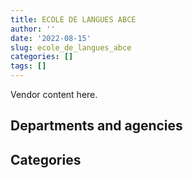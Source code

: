 ```yaml
---
title: ECOLE DE LANGUES ABCE
author: ''
date: '2022-08-15'
slug: ecole_de_langues_abce
categories: []
tags: []
---
```


<script src="/rmarkdown-libs/htmlwidgets/htmlwidgets.js"></script>
<link href="/rmarkdown-libs/datatables-css/datatables-crosstalk.css" rel="stylesheet" />
<script src="/rmarkdown-libs/datatables-binding/datatables.js"></script>
<script src="/rmarkdown-libs/jquery/jquery-3.6.0.min.js"></script>
<link href="/rmarkdown-libs/dt-core-bootstrap/css/dataTables.bootstrap.min.css" rel="stylesheet" />
<link href="/rmarkdown-libs/dt-core-bootstrap/css/dataTables.bootstrap.extra.css" rel="stylesheet" />
<script src="/rmarkdown-libs/dt-core-bootstrap/js/jquery.dataTables.min.js"></script>
<script src="/rmarkdown-libs/dt-core-bootstrap/js/dataTables.bootstrap.min.js"></script>
<link href="/rmarkdown-libs/crosstalk/css/crosstalk.min.css" rel="stylesheet" />
<script src="/rmarkdown-libs/crosstalk/js/crosstalk.min.js"></script>
<script src="/rmarkdown-libs/htmlwidgets/htmlwidgets.js"></script>
<link href="/rmarkdown-libs/datatables-css/datatables-crosstalk.css" rel="stylesheet" />
<script src="/rmarkdown-libs/datatables-binding/datatables.js"></script>
<script src="/rmarkdown-libs/jquery/jquery-3.6.0.min.js"></script>
<link href="/rmarkdown-libs/dt-core-bootstrap/css/dataTables.bootstrap.min.css" rel="stylesheet" />
<link href="/rmarkdown-libs/dt-core-bootstrap/css/dataTables.bootstrap.extra.css" rel="stylesheet" />
<script src="/rmarkdown-libs/dt-core-bootstrap/js/jquery.dataTables.min.js"></script>
<script src="/rmarkdown-libs/dt-core-bootstrap/js/dataTables.bootstrap.min.js"></script>
<link href="/rmarkdown-libs/crosstalk/css/crosstalk.min.css" rel="stylesheet" />
<script src="/rmarkdown-libs/crosstalk/js/crosstalk.min.js"></script>

Vendor content here.

## Departments and agencies

<div id="htmlwidget-1" style="width:100%;height:auto;" class="datatables html-widget"></div>
<script type="application/json" data-for="htmlwidget-1">{"x":{"style":"bootstrap","filter":"none","vertical":false,"data":[["<a href=\"/departments/aafc-aac/\">Agriculture and Agri-Food Canada<\/a>","<a href=\"/departments/aandc-aadnc/\">Crown-Indigenous Relations and Northern Affairs Canada<\/a>","<a href=\"/departments/atssc-scdata/\">Administrative Tribunals Support Service of Canada<\/a>","<a href=\"/departments/cbsa-asfc/\">Canada Border Services Agency<\/a>","<a href=\"/departments/chrc-ccdp/\">Canadian Human Rights Commission<\/a>","<a href=\"/departments/cic/\">Immigration, Refugees and Citizenship Canada<\/a>","<a href=\"/departments/csc-scc/\">Correctional Service of Canada<\/a>","<a href=\"/departments/csps-efpc/\">Canada School of Public Service<\/a>","<a href=\"/departments/dfatd-maecd/\">Global Affairs Canada<\/a>","<a href=\"/departments/dfo-mpo/\">Fisheries and Oceans Canada<\/a>","<a href=\"/departments/dnd-mdn/\">National Defence<\/a>","<a href=\"/departments/ec/\">Environment and Climate Change Canada<\/a>","<a href=\"/departments/elections/\">Elections Canada<\/a>","<a href=\"/departments/esdc-edsc/\">Employment and Social Development Canada<\/a>","<a href=\"/departments/fcac-acfc/\">Financial Consumer Agency of Canada<\/a>","<a href=\"/departments/feddevontario/\">Federal Economic Development Agency for Southern Ontario<\/a>","<a href=\"/departments/fintrac-canafe/\">Financial Transactions and Reports Analysis Centre of Canada<\/a>","<a href=\"/departments/hc-sc/\">Health Canada<\/a>","<a href=\"/departments/ic/\">Innovation, Science and Economic Development Canada<\/a>","<a href=\"/departments/isc-sac/\">Indigenous Services Canada<\/a>","<a href=\"/departments/jus/\">Department of Justice Canada<\/a>","<a href=\"/departments/nrc-cnrc/\">National Research Council Canada<\/a>","<a href=\"/departments/nrcan-rncan/\">Natural Resources Canada<\/a>","<a href=\"/departments/nserc-crsng/\">Natural Sciences and Engineering Research Council of Canada<\/a>","<a href=\"/departments/nsira-ossnr/\">National Security and Intelligence Review Agency<\/a>","<a href=\"/departments/oag-bvg/\">Office of the Auditor General of Canada<\/a>","<a href=\"/departments/osfi-bsif/\">Office of the Superintendent of Financial Institutions Canada<\/a>","<a href=\"/departments/pch/\">Canadian Heritage<\/a>","<a href=\"/departments/pco-bcp/\">Privy Council Office<\/a>","<a href=\"/departments/phac-aspc/\">Public Health Agency of Canada<\/a>","<a href=\"/departments/pmprb-cepmb/\">Patented Medicine Prices Review Board Canada<\/a>","<a href=\"/departments/ps-sp/\">Public Safety Canada<\/a>","<a href=\"/departments/psc-cfp/\">Public Service Commission of Canada<\/a>","<a href=\"/departments/pwgsc-tpsgc/\">Public Services and Procurement Canada<\/a>","<a href=\"/departments/rcmp-grc/\">Royal Canadian Mounted Police<\/a>","<a href=\"/departments/ssc-spc/\">Shared Services Canada<\/a>","<a href=\"/departments/tbs-sct/\">Treasury Board of Canada Secretariat<\/a>","<a href=\"/departments/tc/\">Transport Canada<\/a>","<a href=\"/departments/tsb-bst/\">Transportation Safety Board of Canada<\/a>","<a href=\"/departments/vac-acc/\">Veterans Affairs Canada<\/a>"],[null,"$ 111,050.91","$  10,758.84","$ 166,190.29",null,"$  67,316.31","$ 157,538.72","$  14,038.50",null,"$ 191,556.68","$  78,773.00","$  87,701.38","$  38,953.53","$  82,494.83",null,"$  35,078.51",null,"$ 357,136.77","$ 150,262.87","$  52,112.67","$  36,915.00","$  74,968.09",null,null,null,null,"$  50,915.59",null,null,"$  99,891.42","$  21,911.77","$  53,671.65",null,"$ 402,347.86","$ 108,956.91","$ 166,977.51","$  43,873.24",null,null,null],["$   1,654.40","$  77,622.77",null,"$ 168,753.92","$  14,815.50","$ 134,424.45","$ 105,475.21","$  10,994.90","$   8,697.50","$  42,683.12","$  49,213.98","$  33,242.95",null,"$  24,600.00","$   2,013.01",null,"$  10,650.00","$ 109,052.00","$  87,912.50","$  81,406.93","$  64,437.19",null,"$  22,302.00",null,null,"$       0.00","$  28,709.41","$  10,413.39","$  14,910.00","$  48,554.71",null,"$  22,739.00","$  11,025.00","$ 351,222.42","$ 150,680.29","$ 163,144.07","$  82,545.01","$  40,051.65",null,"$  21,500.26"],["$  21,331.85","$  96,105.25",null,"$  98,310.25",null,"$  94,380.82","$ 126,166.47","$  10,934.00","$  14,997.50","$  98,151.46","$  49,597.67","$  34,733.17","$  11,375.00","$  11,353.00","$  43,313.39","$  15,016.50",null,"$ 154,497.23","$  86,716.10","$  19,823.56","$  77,845.50","$  55,282.09","$  11,520.00",null,"$  10,934.00","$  19,866.00","$   3,251.44","$  39,905.86","$  81,880.75","$  91,284.15",null,"$  44,599.26","$  33,547.50","$ 514,887.19","$ 132,347.20","$ 340,125.35","$  82,771.16","$  27,791.73",null,"$   3,241.24"],["$  21,877.91","$   8,012.40",null,"$  14,341.65",null,"$  16,031.80","$  17,316.11","$  49,637.96","$  51,458.44","$  28,040.39","$   6,794.12","$  15,368.46",null,"$  35,100.00",null,null,null,"$  67,431.52","$ 162,601.17","$  88,711.88","$  16,380.00","$  39,997.32",null,"$  16,221.83",null,"$       0.00","$  55,498.57",null,null,"$  63,428.53",null,"$   6,310.96",null,"$ 176,562.33","$ 103,504.45","$ 121,284.99","$  41,385.58",null,"$  12,928.50",null]],"container":"<table class=\"table table-striped table-hover row-border order-column display\">\n  <thead>\n    <tr>\n      <th>Department<\/th>\n      <th>2017-2018<\/th>\n      <th>2018-2019<\/th>\n      <th>2019-2020<\/th>\n      <th>2020-2021<\/th>\n    <\/tr>\n  <\/thead>\n<\/table>","options":{"order":[[4,"desc"]],"pageLength":10,"autoWidth":true,"columnDefs":[],"orderClasses":false}},"evals":[],"jsHooks":[]}</script>

## Categories

<div id="htmlwidget-2" style="width:100%;height:auto;" class="datatables html-widget"></div>
<script type="application/json" data-for="htmlwidget-2">{"x":{"style":"bootstrap","filter":"none","vertical":false,"data":[["<a href=\"/categories/2_professional_services/\">Professional services<\/a>","<a href=\"/categories/3_information_technology/\">Information technology<\/a>","<a href=\"/categories/9_human_capital/\">Human capital<\/a>"],["$    11,450.90","$    12,600.00","$ 2,637,341.96"],["$    47,966.24",null,"$ 1,947,481.29"],["$    16,970.85",null,"$ 2,540,912.79"],[null,null,"$ 1,236,226.87"]],"container":"<table class=\"table table-striped table-hover row-border order-column display\">\n  <thead>\n    <tr>\n      <th>Category<\/th>\n      <th>2017-2018<\/th>\n      <th>2018-2019<\/th>\n      <th>2019-2020<\/th>\n      <th>2020-2021<\/th>\n    <\/tr>\n  <\/thead>\n<\/table>","options":{"order":[[4,"desc"]],"pageLength":20,"autoWidth":true,"columnDefs":[],"orderClasses":false,"lengthMenu":[10,20,25,50,100]}},"evals":[],"jsHooks":[]}</script>
